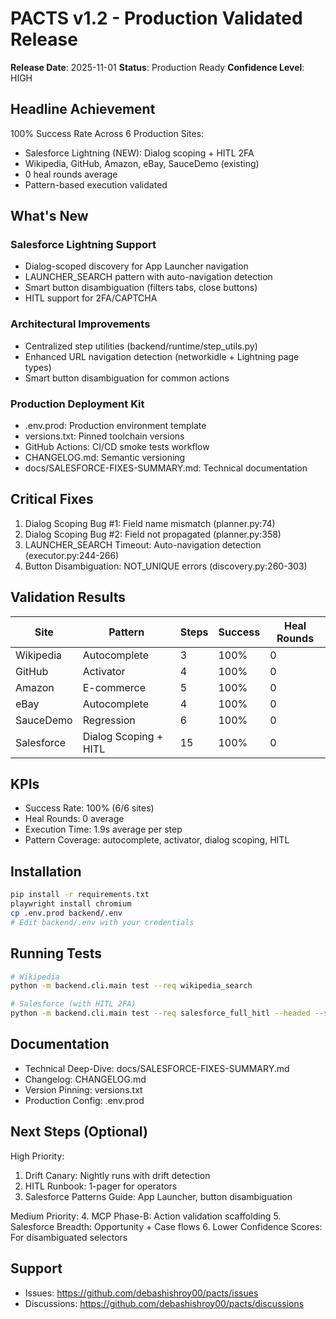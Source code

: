 # PACTS v1.2 - Production Validated Release

**Release Date**: 2025-11-01
**Status**: Production Ready
**Confidence Level**: HIGH

## Headline Achievement

100% Success Rate Across 6 Production Sites:
- Salesforce Lightning (NEW): Dialog scoping + HITL 2FA
- Wikipedia, GitHub, Amazon, eBay, SauceDemo (existing)
- 0 heal rounds average
- Pattern-based execution validated

## What's New

### Salesforce Lightning Support
- Dialog-scoped discovery for App Launcher navigation
- LAUNCHER_SEARCH pattern with auto-navigation detection
- Smart button disambiguation (filters tabs, close buttons)
- HITL support for 2FA/CAPTCHA

### Architectural Improvements
- Centralized step utilities (backend/runtime/step_utils.py)
- Enhanced URL navigation detection (networkidle + Lightning page types)
- Smart button disambiguation for common actions

### Production Deployment Kit
- .env.prod: Production environment template
- versions.txt: Pinned toolchain versions  
- GitHub Actions: CI/CD smoke tests workflow
- CHANGELOG.md: Semantic versioning
- docs/SALESFORCE-FIXES-SUMMARY.md: Technical documentation

## Critical Fixes

1. Dialog Scoping Bug #1: Field name mismatch (planner.py:74)
2. Dialog Scoping Bug #2: Field not propagated (planner.py:358)
3. LAUNCHER_SEARCH Timeout: Auto-navigation detection (executor.py:244-266)
4. Button Disambiguation: NOT_UNIQUE errors (discovery.py:260-303)

## Validation Results

| Site | Pattern | Steps | Success | Heal Rounds |
|------|---------|-------|---------|-------------|
| Wikipedia | Autocomplete | 3 | 100% | 0 |
| GitHub | Activator | 4 | 100% | 0 |
| Amazon | E-commerce | 5 | 100% | 0 |
| eBay | Autocomplete | 4 | 100% | 0 |
| SauceDemo | Regression | 6 | 100% | 0 |
| Salesforce | Dialog Scoping + HITL | 15 | 100% | 0 |

## KPIs

- Success Rate: 100% (6/6 sites)
- Heal Rounds: 0 average
- Execution Time: 1.9s average per step
- Pattern Coverage: autocomplete, activator, dialog scoping, HITL

## Installation

```bash
pip install -r requirements.txt
playwright install chromium
cp .env.prod backend/.env
# Edit backend/.env with your credentials
```

## Running Tests

```bash
# Wikipedia
python -m backend.cli.main test --req wikipedia_search

# Salesforce (with HITL 2FA)
python -m backend.cli.main test --req salesforce_full_hitl --headed --slow-mo 800
```

## Documentation

- Technical Deep-Dive: docs/SALESFORCE-FIXES-SUMMARY.md
- Changelog: CHANGELOG.md
- Version Pinning: versions.txt
- Production Config: .env.prod

## Next Steps (Optional)

High Priority:
1. Drift Canary: Nightly runs with drift detection
2. HITL Runbook: 1-pager for operators
3. Salesforce Patterns Guide: App Launcher, button disambiguation

Medium Priority:
4. MCP Phase-B: Action validation scaffolding
5. Salesforce Breadth: Opportunity + Case flows
6. Lower Confidence Scores: For disambiguated selectors

## Support

- Issues: https://github.com/debashishroy00/pacts/issues
- Discussions: https://github.com/debashishroy00/pacts/discussions
